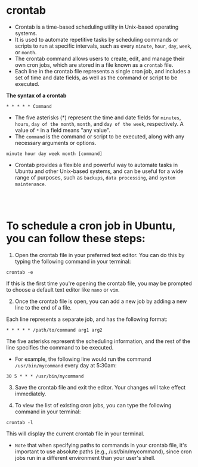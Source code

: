 # crontab

* Crontab is a time-based scheduling utility in Unix-based operating systems.
* It is used to automate repetitive tasks by scheduling commands or scripts to run at specific intervals, such as every `minute`, `hour`, `day`, `week`, or `month`.
* The crontab command allows users to create, edit, and manage their own cron jobs, which are stored in a file known as a `crontab` file.
* Each line in the crontab file represents a single cron job, and includes a set of time and date fields, as well as the command or script to be executed.

**The syntax of a crontab**
```
* * * * * Command
```
* The five asterisks (*) represent the time and date fields for `minutes`, `hours`, `day of the month`, `month`, and `day of the week`, respectively. A value of `*` in a field means "any value".
* The `command` is the command or script to be executed, along with any necessary arguments or options.
```
minute hour day week month [command]
```
* Crontab provides a flexible and powerful way to automate tasks in Ubuntu and other Unix-based systems, and can be useful for a wide range of purposes, such as `backups`, `data processing`, and `system maintenance`.

<br></br>

# To schedule a cron job in Ubuntu, you can follow these steps:

1. Open the crontab file in your preferred text editor. You can do this by typing the following command in your terminal:
```
crontab -e
```
If this is the first time you're opening the crontab file, you may be prompted to choose a default text editor like `nano` or `vim`.

2. Once the crontab file is open, you can add a new job by adding a new line to the end of a file. 

Each line represents a separate job, and has the following format:
```
* * * * * /path/to/command arg1 arg2
```
The five asterisks represent the scheduling information, and the rest of the line specifies the command to be executed. 

* For example, the following line would run the command `/usr/bin/mycommand` every day at 5:30am:
```
30 5 * * * /usr/bin/mycommand
```
3. Save the crontab file and exit the editor. Your changes will take effect immediately.

4. To view the list of existing cron jobs, you can type the following command in your terminal:
```
crontab -l
```
This will display the current crontab file in your terminal.

* `Note` that when specifying paths to commands in your crontab file, it's important to use absolute paths (e.g., /usr/bin/mycommand), since cron jobs run in a different environment than your user's shell.














